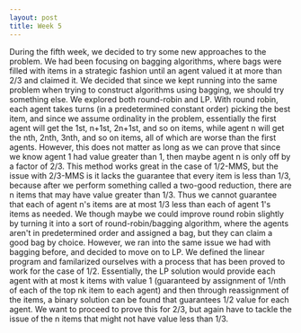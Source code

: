 ```yaml
---
layout: post
title: Week 5
---
```


During the fifth week, we decided to try some new approaches to the problem. We had been focusing on bagging algorithms, where bags were filled with items in a strategic fashion until an agent valued it at more than 2/3 and claimed it. We decided that since we kept running into the same problem when trying to construct algorithms using bagging, we should try something else. We explored both round-robin and LP. With round robin, each agent takes turns (in a predetermined constant order) picking the best item, and since we assume ordinality in the problem, essentially the first agent will get the 1st, n+1st, 2n+1st, and so on items, while agent n will get the nth, 2nth, 3nth, and so on items, all of which are worse than the first agents. However, this does not matter as long as we can prove that since we know agent 1 had value greater than 1, then maybe agent n is only off by a factor of 2/3. This method works great in the case of 1/2-MMS, but the issue with 2/3-MMS is it lacks the guarantee that every item is less than 1/3, because after we perform something called a two-good reduction, there are n items that may have value greater than 1/3. Thus we cannot guarantee that each of agent n's items are at most 1/3 less than each of agent 1's items as needed. We though maybe we could improve round robin slightly by turning it into a sort of round-robin/bagging algorithm, where the agents aren't in predetermined order and assigned a bag, but they can claim a good bag by choice. However, we ran into the same issue we had with bagging before, and decided to move on to LP. We defined the linear program and familarized ourselves with a process that has been proved to work for the case of 1/2. Essentially, the LP solution would provide each agent with at most k items with value 1 (guaranteed by assignment of 1/nth of each of the top nk item to each agent) and then through reassignment of the items, a binary solution can be found that guarantees 1/2 value for each agent. We want to proceed to prove this for 2/3, but again have to tackle the issue of the n items that might not have value less than 1/3.
